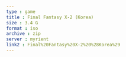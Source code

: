 ```yaml
---
type : game
title : Final Fantasy X-2 (Korea)
size : 3.4 G
format : iso
archive : zip
server : myrient
link2 : Final%20Fantasy%20X-2%20%28Korea%29
---
```

